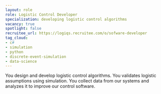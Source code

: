 ```yaml
---
layout: role
role: Logistic Control Developer
specialization: developing logistic control algorithms
vacancy: true
spotlight: false
recruitee_url: https://logiqs.recruitee.com/o/sofware-developer
tag_cloud:
- c#
- simulation
- python
- discrete-event-simulation
- data-science
---
```


You design and develop logistic control algorithms.
You validates logistic assumptions using simulation.
You collect data from our systems and analyzes it to improve our control software.
